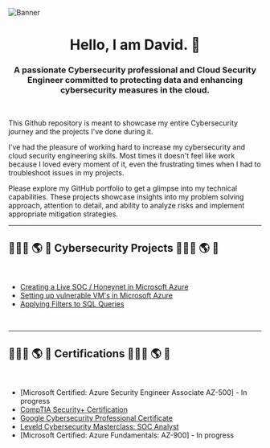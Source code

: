 ![Banner](images/banner2.png)

<h1 align="center">Hello, I am David. 👋</h1>
<h3 align="center">A passionate Cybersecurity professional and Cloud Security Engineer committed to protecting data and enhancing cybersecurity measures in the cloud.</h3>
 <br />

 This Github repository is meant to showcase my entire Cybersecurity journey and the projects I've done during it.

I've had the pleasure of working hard to increase my cybersecurity and cloud security engineering skills.  Most times it doesn't feel like work because I loved every moment of it, even the frustrating times when I had to troubleshoot issues in my projects.

Please explore my GitHub portfolio to get a glimpse into my technical capabilities. These projects showcase insights into my problem solving approach, attention to detail, and ability to analyze risks and implement appropriate mitigation strategies.
<br/>

---

<h2>👨🏻‍💻 🌎 🔐 Cybersecurity Projects 👨🏻‍💻 🌎 🔐</h2>
 <br />
  
  - [Creating a Live SOC / Honeynet in Microsoft Azure](https://github.com/DavidDouglass1/Azure-Honeynet-SOC)
  - [Setting up vulnerable VM's in Microsoft Azure](https://github.com/DavidDouglass1/Azure-VM-Setup)
  - [Applying Filters to SQL Queries](https://github.com/DavidDouglass1/Cyber-Security/blob/main/Applying%20Filters%20to%20SQL%20Queries.md)
 <br />

---

<h2>👨🏻‍💻 🌎 🔐 Certifications 👨🏻‍💻 🌎 🔐</h2>
<br/>

 - [Microsoft Certified: Azure Security Engineer Associate AZ-500] - In progress
 - [CompTIA Security+ Certification](https://www.credly.com/badges/6834e0cf-881e-4978-92f2-1cd08710fd8c/public_url)
 - [Google Cybersecurity Professional Certificate](https://coursera.org/share/4723617822b7b5a39c46cceb2e4cd21b)
 - [Leveld Cybersecurity Masterclass: SOC Analyst ](https://app.kajabi.com/certificates/68831fa0)
 - [Microsoft Certified: Azure Fundamentals: AZ-900] - In progress 






